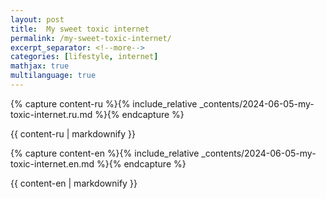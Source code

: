 ```yaml
---
layout: post
title:  My sweet toxic internet
permalink: /my-sweet-toxic-internet/
excerpt_separator: <!--more-->
categories: [lifestyle, internet]
mathjax: true
multilanguage: true
---
```


{% capture content-ru %}{% include_relative _contents/2024-06-05-my-toxic-internet.ru.md %}{% endcapture %}
<div class="content-ru active">
{{ content-ru | markdownify }}
</div>

{% capture content-en %}{% include_relative _contents/2024-06-05-my-toxic-internet.en.md %}{% endcapture %}
<div class="content-en">
{{ content-en | markdownify }}
</div>

